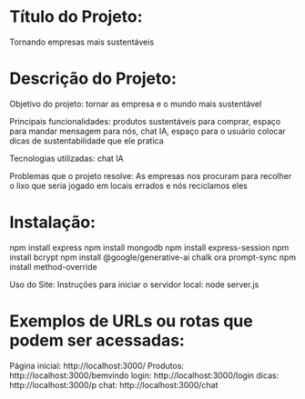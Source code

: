 # Título do Projeto: 
Tornando empresas mais sustentáveis 

# Descrição do Projeto:
Objetivo do projeto: tornar as empresa e o mundo mais sustentável

Principais funcionalidades: produtos sustentáveis para comprar, espaço para mandar mensagem para nós, chat IA, espaço para o usuário colocar dicas de sustentabilidade que ele pratica 

Tecnologias utilizadas: chat IA 

Problemas que o projeto resolve: As empresas nos procuram para recolher o lixo que seria jogado em locais errados e nós reciclamos eles


# Instalação:
npm install express
npm install mongodb
npm install express-session
npm install bcrypt
npm install @google/generative-ai chalk ora prompt-sync
npm install method-override 


Uso do Site:
Instruções para iniciar o servidor local: node server.js
 

# Exemplos de URLs ou rotas que podem ser acessadas: 
Página inicial: http://localhost:3000/
Produtos: http://localhost:3000/bemvindo
login: http://localhost:3000/login
dicas: http://localhost:3000/p
chat: http://localhost:3000/chat
